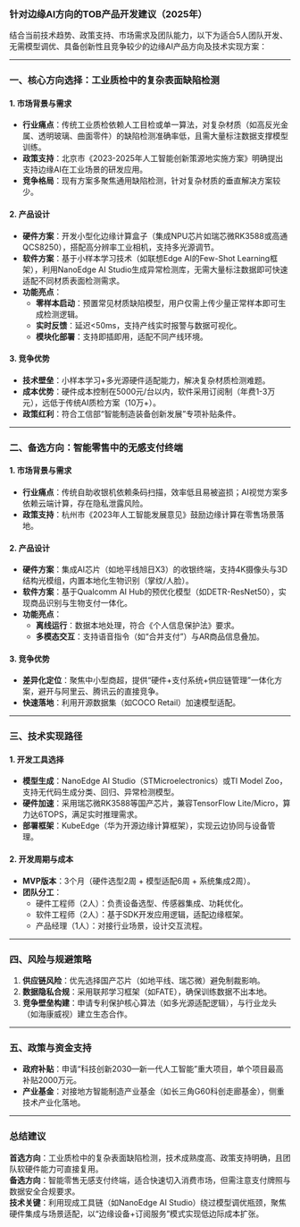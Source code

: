 

### 针对边缘AI方向的TOB产品开发建议（2025年）

结合当前技术趋势、政策支持、市场需求及团队能力，以下为适合5人团队开发、无需模型调优、具备创新性且竞争较少的边缘AI产品方向及技术实现方案：

---

### **一、核心方向选择：工业质检中的复杂表面缺陷检测**
#### **1. 市场背景与需求**
- **行业痛点**：传统工业质检依赖人工目检或单一算法，对复杂材质（如高反光金属、透明玻璃、曲面零件）的缺陷检测准确率低，且需大量标注数据支撑模型训练。
- **政策支持**：北京市《2023-2025年人工智能创新策源地实施方案》明确提出支持边缘AI在工业场景的研发应用。
- **竞争格局**：现有方案多聚焦通用缺陷检测，针对复杂材质的垂直解决方案较少。

#### **2. 产品设计**
- **硬件方案**：开发小型化边缘计算盒子（集成NPU芯片如瑞芯微RK3588或高通QCS8250），搭配高分辨率工业相机，支持多光源调节。
- **软件方案**：基于小样本学习技术（如联想Edge AI的Few-Shot Learning框架），利用NanoEdge AI Studio生成异常检测库，无需大量标注数据即可快速适配不同材质表面检测需求。
- **功能亮点**：
  - **零样本启动**：预置常见材质缺陷模型，用户仅需上传少量正常样本即可生成检测逻辑。
  - **实时反馈**：延迟<50ms，支持产线实时报警与数据可视化。
  - **模块化部署**：支持即插即用，适配不同产线环境。

#### **3. 竞争优势**
- **技术壁垒**：小样本学习+多光源硬件适配能力，解决复杂材质检测难题。
- **成本优势**：硬件成本控制在5000元/台以内，软件采用订阅制（年费1-3万元），远低于传统AI质检方案（10万+）。
- **政策红利**：符合工信部“智能制造装备创新发展”专项补贴条件。

---

### **二、备选方向：智能零售中的无感支付终端**
#### **1. 市场背景与需求**
- **行业痛点**：传统自助收银机依赖条码扫描，效率低且易被盗损；AI视觉方案多依赖云端计算，存在隐私泄露风险。
- **政策支持**：杭州市《2023年人工智能发展意见》鼓励边缘计算在零售场景落地。

#### **2. 产品设计**
- **硬件方案**：集成AI芯片（如地平线旭日X3）的收银终端，支持4K摄像头与3D结构光模组，内置本地化生物识别（掌纹/人脸）。
- **软件方案**：基于Qualcomm AI Hub的预优化模型（如DETR-ResNet50），实现商品识别与生物支付一体化。
- **功能亮点**：
  - **离线运行**：数据本地处理，符合《个人信息保护法》要求。
  - **多模态交互**：支持语音指令（如“合并支付”）与AR商品信息叠加。

#### **3. 竞争优势**
- **差异化定位**：聚焦中小型商超，提供“硬件+支付系统+供应链管理”一体化方案，避开与阿里云、腾讯云的直接竞争。
- **快速落地**：利用开源数据集（如COCO Retail）加速模型适配。

---

### **三、技术实现路径**
#### **1. 开发工具选择**
- **模型生成**：NanoEdge AI Studio（STMicroelectronics）或TI Model Zoo，支持无代码生成分类、回归、异常检测模型。
- **硬件加速**：采用瑞芯微RK3588等国产芯片，兼容TensorFlow Lite/Micro，算力达6TOPS，满足实时推理需求。
- **部署框架**：KubeEdge（华为开源边缘计算框架），实现云边协同与设备管理。

#### **2. 开发周期与成本**
- **MVP版本**：3个月（硬件选型2周 + 模型适配6周 + 系统集成2周）。
- **团队分工**：
  - 硬件工程师（2人）：负责设备选型、传感器集成、功耗优化。
  - 软件工程师（2人）：基于SDK开发应用逻辑，适配边缘框架。
  - 产品经理（1人）：对接行业场景，设计交互流程。

---

### **四、风险与规避策略**
1. **供应链风险**：优先选择国产芯片（如地平线、瑞芯微）避免制裁影响。
2. **数据隐私合规**：采用联邦学习框架（如FATE），确保训练数据不出本地。
3. **竞争壁垒构建**：申请专利保护核心算法（如多光源适配逻辑），与行业龙头（如海康威视）建立生态合作。

---

### **五、政策与资金支持**
- **政府补贴**：申请“科技创新2030—新一代人工智能”重大项目，单个项目最高补贴2000万元。
- **产业基金**：对接地方智能制造产业基金（如长三角G60科创走廊基金），侧重技术产业化落地。

---

### **总结建议**
**首选方向**：工业质检中的复杂表面缺陷检测，技术成熟度高、政策支持明确，且团队软硬件能力可直接复用。  
**备选方向**：智能零售无感支付终端，适合快速切入消费市场，但需注意支付牌照与数据安全合规要求。  
**技术关键**：利用现成工具链（如NanoEdge AI Studio）绕过模型调优瓶颈，聚焦硬件集成与场景适配，以“边缘设备+订阅服务”模式实现低边际成本扩张。